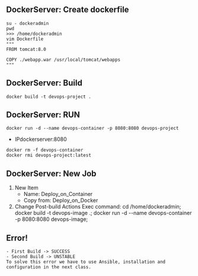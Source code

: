 ## DockerServer: Create dockerfile
```
su - dockeradmin
pwd
>>> /home/dockeradmin
vim Dockerfile
"""
FROM tomcat:8.0

COPY ./webapp.war /usr/local/tomcat/webapps
"""
```

## DockerServer: Build
```
docker build -t devops-project .
```

## DockerServer: RUN
```
docker run -d --name devops-container -p 8080:8080 devops-project
```
* IPdockerserver:8080
```
docker rm -f devops-container
docker rmi devops-project:latest
```

## DockerServer: New Job
1) New Item
	- Name: Deploy_on_Container
	- Copy from: Deploy_on_Docker
2) Change Post-build Actions
	Exec command: cd /home/dockeradmin; docker build -t devops-image .; docker run -d --name devops-container -p 8080:8080 devops-image;

## Error!
	- First Build -> SUCCESS
	- Second Build -> UNSTABLE
	To solve this error we have to use Ansible, installation and configuration in the next class.